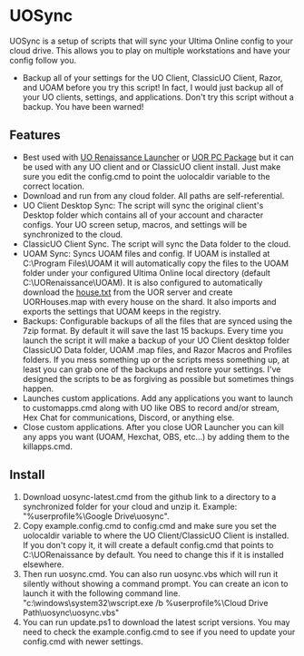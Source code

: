 # UOSync

UOSync is a setup of scripts that will sync your Ultima Online config to your cloud drive. This allows you to play on multiple workstations and have your config follow you.

* Backup all of your settings for the UO Client, ClassicUO Client, Razor, and UOAM before you try this script! In fact, I would just backup all of your UO clients, settings, and applications. Don't try this script without a backup. You have been warned!

## Features

* Best used with [UO Renaissance Launcher](http://uorenaissance.com/downloads/launcher/UORLauncherSetup.exe) or [UOR PC Package](http://www.uorenaissance.com/downloads/UO_Renaissance_Client_Full.exe) but it can be used with any UO client and or ClassicUO client install. Just make sure you edit the config.cmd to point the uolocaldir variable to the correct location.
* Download and run from any cloud folder. All paths are self-referential.
* UO Client Desktop Sync: The script will sync the original client's Desktop folder which contains all of your account and character configs. Your UO screen setup, macros, and settings will be synchronized to the cloud.
* ClassicUO Client Sync. The script will sync the Data folder to the cloud.
* UOAM Sync: Syncs UOAM files and config. If UOAM is installed at C:\\Program Files\\UOAM it will automatically copy the files to the UOAM folder under your configured Ultima Online local directory (default C:\\UORenaissance\\UOAM). It is also configured to automatically download the [house.txt](http://www.uorenaissance.com/map/house.txt) from the UOR server and create UORHouses.map with every house on the shard. It also imports and exports the settings that UOAM keeps in the registry.
* Backups: Configurable backups of all the files that are synced using the 7zip format. By default it will save the last 15 backups. Every time you launch the script it will make a backup of your UO Client desktop folder ClassicUO Data folder, UOAM .map files, and Razor Macros and Profiles folders. If you mess something up or the scripts mess something up, at least you can grab one of the backups and restore your settings. I've designed the scripts to be as forgiving as possible but sometimes things happen.
* Launches custom applications. Add any applications you want to launch to customapps.cmd along with UO like OBS to record and/or stream, Hex Chat for communications, Discord, or anything else.
* Close custom applications. After you close UOR Launcher you can kill any apps you want (UOAM, Hexchat, OBS, etc...) by adding them to the killapps.cmd.

## Install

1. Download uosync-latest.cmd from the github link to a directory to a synchronized folder for your cloud and unzip it. Example: "%userprofile%\\Google Drive\\uosync".
2. Copy example.config.cmd to config.cmd and make sure you set the uolocaldir variable to where the UO Client/ClassicUO Client is installed. If you don't copy it, it will create a default config.cmd that points to C:\\UORenaissance by default. You need to change this if it is installed elsewhere.
3. Then run uosync.cmd. You can also run uosync.vbs which will run it silently without showing a command prompt. You can create an icon to launch it with the following command line. "c:\\windows\\system32\\wscript.exe /b %userprofile%\\Cloud Drive Path\\uosync\\uosync.vbs"
4. You can run update.ps1 to download the latest script versions. You may need to check the example.config.cmd to see if you need to update your config.cmd with newer settings.